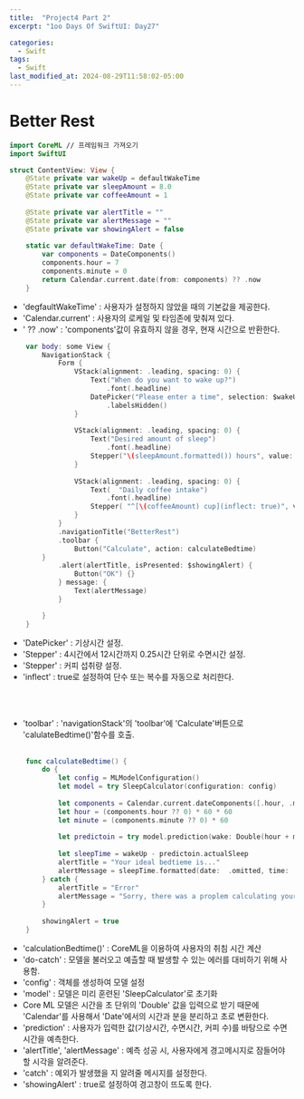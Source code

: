 ```yaml
---
title:  "Project4 Part 2"
excerpt: "1oo Days Of SwiftUI: Day27"

categories:
  - Swift
tags:
  - Swift
last_modified_at: 2024-08-29T11:58:02-05:00
---
```

# Better Rest

```swift
import CoreML // 프레임워크 가져오기
import SwiftUI

struct ContentView: View {
    @State private var wakeUp = defaultWakeTime
    @State private var sleepAmount = 8.0
    @State private var coffeeAmount = 1
    
    @State private var alertTitle = ""
    @State private var alertMessage = ""
    @State private var showingAlert = false
    
    static var defaultWakeTime: Date {
        var components = DateComponents()
        components.hour = 7
        components.minute = 0
        return Calendar.current.date(from: components) ?? .now
    }
```
- 'degfaultWakeTime' : 사용자가 설정하지 않았을 때의 기본값을 제공한다.
- 'Calendar.current' : 사용자의 로케일 및 타임존에 맞춰져 있다.
- ' ?? .now' : 'components'값이 유효하지 않을 경우, 현재 시간으로 반환한다.

```swift
    var body: some View {
        NavigationStack {
            Form {
                VStack(alignment: .leading, spacing: 0) {
                    Text("When do you want to wake up?")
                        .font(.headline)
                    DatePicker("Please enter a time", selection: $wakeUp, displayedComponents: .hourAndMinute)
                        .labelsHidden()
                }
                
                VStack(alignment: .leading, spacing: 0) {
                    Text("Desired amount of sleep")
                        .font(.headline)
                    Stepper("\(sleepAmount.formatted()) hours", value: $sleepAmount, in:4...12, step: 0.25)
                }
                
                VStack(alignment: .leading, spacing: 0) {
                    Text(  "Daily coffee intake")
                        .font(.headline)
                    Stepper( "^[\(coffeeAmount) cup](inflect: true)", value: $coffeeAmount, in: 1...20)
                }
            }
            .navigationTitle("BetterRest")
            .toolbar {
                Button("Calculate", action: calculateBedtime)
        }
            .alert(alertTitle, isPresented: $showingAlert) {
                Button("OK") {}
            } message: {
                Text(alertMessage)
            }

        }
    }

```
- 'DatePicker' : 기상시간 설정.
- 'Stepper' : 4시간에서 12시간까지 0.25시간 단위로 수면시간 설정.
- 'Stepper' : 커피 섭취량 설정.
- 'inflect' : true로 설정하여 단수 또는 복수를 자동으로 처리한다.
<br>
<br>

- 'toolbar' : 'navigationStack'의 'toolbar'에 'Calculate'버튼으로 'calulateBedtime()'함수를 호출.
<br><br>

```swift
    func calculateBedtime() {
        do {
            let config = MLModelConfiguration()
            let model = try SleepCalculator(configuration: config)
            
            let components = Calendar.current.dateComponents([.hour, .minute], from: wakeUp)
            let hour = (components.hour ?? 0) * 60 * 60
            let minute = (components.minute ?? 0) * 60
            
            let predictoin = try model.prediction(wake: Double(hour + minute), estimatedSleep: sleepAmount, coffee: Double(coffeeAmount))
            
            let sleepTime = wakeUp - predictoin.actualSleep
            alertTitle = "Your ideal bedtieme is..."
            alertMessage = sleepTime.formatted(date:  .omitted, time: .shortened)
        } catch {
            alertTitle = "Error"
            alertMessage = "Sorry, there was a proplem calculating your bedtime."
        }
        
        showingAlert = true
    }
```
- 'calculationBedtime()' : CoreML을 이용하여 사용자의 취침 시간 계산
- 'do-catch' : 모델을 불러오고 예츨할 때 발생할 수 있는 에러를 대비하기 위해 사용함.
- 'config' : 객체를 생성하여 모델 설정
- 'model' : 모델은 미리 훈련된 'SleepCalculator'로 초기화
- Core ML 모델은 시간을 초 단위의 'Double' 값을 입력으로 받기 때문에 'Calendar'를 사용해서 'Date'에서의 시간과 분을 분리하고 초로 변환한다.
- 'prediction' : 사용자가 입력한 값(기상시간, 수면시간, 커피 수)를 바탕으로 수면시간을 예측한다.
- 'alertTitle', 'alertMessage' : 예측 성공 시, 사용자에게 경고메시지로 잠들어야 할 시각을 알려준다.
- 'catch' : 예외가 발생했을 지 알려줄 메시지를 설정한다.
- 'showingAlert' : true로 설정하여 경고창이 뜨도록 한다.
